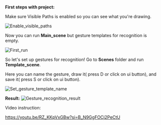**First steps with project:**


Make sure Visible Paths is enabled so you can see what you're drawing.

![Enable_visible_paths](https://github.com/user-attachments/assets/c2739057-5a45-43ab-be58-a4f4753001af)

Now you can run **Main_scene** but gesture templates for recognition is empty.

![First_run](https://github.com/user-attachments/assets/ea05365b-88d5-4a99-b82d-e1754bf5b76e)

So let's set up gestures for recognition! Go to **Scenes** folder and run **Template_scene**.

Here you can name the gesture, draw it( press D or click on ui button), and save it( press S or click on ui button).

![Set_gesture_template_name](https://github.com/user-attachments/assets/28c9e7b0-76b6-438c-92c0-dcfdb5b12475)

**Result:**
![Gesture_recognition_result](https://github.com/user-attachments/assets/40877fd6-21a5-42ec-97e0-46351c2a7091)

Video instruction:

https://youtu.be/RZ_KKpVxGBw?si=B_N9GgFOCj2PeCtU

